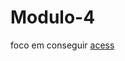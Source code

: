 # Modulo-4
 foco em conseguir
<a href="https://llucas0109.github.io/Modulo--4/" target="_blank">acess</a>
